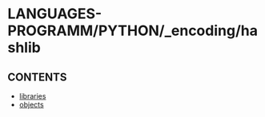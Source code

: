 # LANGUAGES-PROGRAMM/PYTHON/_encoding/hashlib

## CONTENTS  
*	[libraries](libraries.md)  
*	[objects](objects.md)  






















